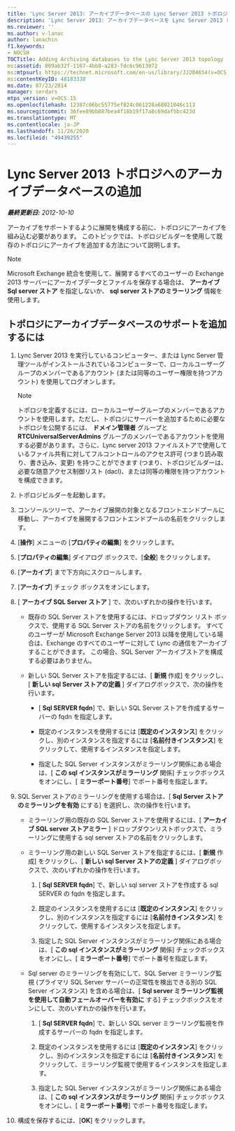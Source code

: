 ```yaml
---
title: 'Lync Server 2013: アーカイブデータベースの Lync Server 2013 トポロジへの追加'
description: 'Lync Server 2013: アーカイブデータベースを Lync Server 2013 トポロジに追加します。'
ms.reviewer: ''
ms.author: v-lanac
author: lanachin
f1.keywords:
- NOCSH
TOCTitle: Adding Archiving databases to the Lync Server 2013 topology
ms:assetid: 089ab32f-1167-4bb8-a283-fdc6c9613072
ms:mtpsurl: https://technet.microsoft.com/en-us/library/JJ204654(v=OCS.15)
ms:contentKeyID: 48183338
ms.date: 07/23/2014
manager: serdars
mtps_version: v=OCS.15
ms.openlocfilehash: 12387c06bc55775ef824c061228a68021046c113
ms.sourcegitcommit: 36fee89bb887bea4f18b19f17a8c69daf5bc423d
ms.translationtype: MT
ms.contentlocale: ja-JP
ms.lasthandoff: 11/26/2020
ms.locfileid: "49439255"
---
```

# <a name="adding-archiving-databases-to-the-lync-server-2013-topology"></a>Lync Server 2013 トポロジへのアーカイブデータベースの追加

<div data-xmlns="http://www.w3.org/1999/xhtml">

<div class="topic" data-xmlns="http://www.w3.org/1999/xhtml" data-msxsl="urn:schemas-microsoft-com:xslt" data-cs="https://msdn.microsoft.com/">

<div data-asp="https://msdn2.microsoft.com/asp">



</div>

<div id="mainSection">

<div id="mainBody">

<span> </span>

_**最終更新日:** 2012-10-10_

アーカイブをサポートするように展開を構成する前に、トポロジにアーカイブを組み込む必要があります。 このトピックでは、トポロジビルダーを使用して既存のトポロジにアーカイブを追加する方法について説明します。

<div>


> [!NOTE]  
> Microsoft Exchange 統合を使用して、展開するすべてのユーザーの Exchange 2013 サーバーにアーカイブデータとファイルを保存する場合は、 <STRONG>アーカイブ Sql server ストア</STRONG> を指定しないか、 <STRONG>sql server ストアのミラーリング</STRONG> 情報を使用します。



</div>

<div>

## <a name="to-add-archiving-database-support-to-your-topology"></a>トポロジにアーカイブデータベースのサポートを追加するには

1.  Lync Server 2013 を実行しているコンピューター、または Lync Server 管理ツールがインストールされているコンピューターで、ローカルユーザーグループのメンバーであるアカウント (または同等のユーザー権限を持つアカウント) を使用してログオンします。
    
    <div>
    

    > [!NOTE]  
    > トポロジを定義するには、ローカルユーザーグループのメンバーであるアカウントを使用します。ただし、トポロジにサーバーを追加するために必要なトポロジを公開するには、 <STRONG>ドメイン管理者</STRONG> グループと <STRONG>RTCUniversalServerAdmins</STRONG> グループのメンバーであるアカウントを使用する必要があります。さらに、Lync server 2013 ファイルストアで使用しているファイル共有に対してフルコントロールのアクセス許可 (つまり読み取り、書き込み、変更) を持つことができます (つまり、トポロジビルダーは、必要な随意アクセス制御リスト (dacl)、または同等の権限を持つアカウントを構成できます。

    
    </div>

2.  トポロジビルダーを起動します。

3.  コンソールツリーで、アーカイブ展開の対象となるフロントエンドプールに移動し、アーカイブを展開するフロントエンドプールの名前をクリックします。

4.  [**操作**] メニューの [**プロパティの編集**] をクリックします。

5.  [**プロパティの編集**] ダイアログ ボックスで、[**全般**] をクリックします。

6.  [**アーカイブ**] まで下方向にスクロールします。

7.  [**アーカイブ**] チェック ボックスをオンにします。

8.  [ **アーカイブ SQL Server ストア** ] で、次のいずれかの操作を行います。
    
      - 既存の SQL Server ストアを使用するには、ドロップダウン リスト ボックスで、使用する SQL Server ストアの名前をクリックします。 すべてのユーザーが Microsoft Exchange Server 2013 以降を使用している場合は、Exchange のすべてのユーザーに対して Lync の通信をアーカイブすることができます。 この場合、SQL Server アーカイブストアを構成する必要はありません。
    
      - 新しい SQL Server ストアを指定するには、[ **新規** 作成] をクリックし、[ **新しい sql Server ストアの定義** ] ダイアログボックスで、次の操作を行います。
        
          - [ **Sql SERVER fqdn**] で、新しい SQL Server ストアを作成するサーバーの fqdn を指定します。
        
          - 既定のインスタンスを使用するには [**既定のインスタンス**] をクリックし、別のインスタンスを指定するには [**名前付きインスタンス**] をクリックして、使用するインスタンスを指定します。
        
          - 指定した SQL Server インスタンスがミラーリング関係にある場合は、[ **この sql インスタンスがミラーリング** 関係] チェックボックスをオンにし、[ **ミラーポート番号**] でポート番号を指定します。

9.  SQL Server ストアのミラーリングを使用する場合は、[ **Sql Server ストアのミラーリングを有効** にする] を選択し、次の操作を行います。
    
      - ミラーリング用の既存の SQL Server ストアを使用するには、[ **アーカイブ SQL server ストアミラー** ] ドロップダウンリストボックスで、ミラーリングに使用する sql server ストアの名前をクリックします。
    
      - ミラーリング用の新しい SQL Server ストアを指定するには、[ **新規** 作成] をクリックし、[ **新しい sql Server ストアの定義** ] ダイアログボックスで、次のいずれかの操作を行います。
        
        1.  [ **Sql SERVER fqdn**] で、新しい sql server ストアを作成する sql SERVER の fqdn を指定します。
        
        2.  既定のインスタンスを使用するには [**既定のインスタンス**] をクリックし、別のインスタンスを指定するには [**名前付きインスタンス**] をクリックして、使用するインスタンスを指定します。
        
        3.  指定した SQL Server インスタンスがミラーリング関係にある場合は、[ **この sql インスタンスがミラーリング** 関係] チェックボックスをオンにし、[ **ミラーポート番号**] でポート番号を指定します。
    
      - Sql server のミラーリングを有効にして、SQL Server ミラーリング監視 (プライマリ SQL Server サーバーの正常性を検出できる別の SQL Server インスタンス) を含める場合は、[ **Sql server ミラーリング監視を使用して自動フェールオーバーを有効に** する] チェックボックスをオンにして、次のいずれかの操作を行います。
        
        1.  [ **Sql SERVER fqdn**] で、新しい SQL server ミラーリング監視を作成するサーバーの fqdn を指定します。
        
        2.  既定のインスタンスを使用するには [**既定のインスタンス**] をクリックし、別のインスタンスを指定するには [**名前付きインスタンス**] をクリックして、ミラーリング監視で使用するインスタンスを指定します。
        
        3.  指定した SQL Server インスタンスがミラーリング関係にある場合は、[ **この sql インスタンスがミラーリング** 関係] チェックボックスをオンにし、[ **ミラーポート番号**] でポート番号を指定します。

10. 構成を保存するには、[**OK**] をクリックします。

</div>

</div>

<span> </span>

</div>

</div>

</div>

